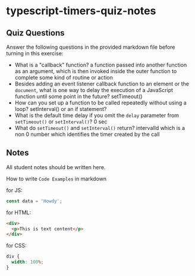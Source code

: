 # typescript-timers-quiz-notes

## Quiz Questions

Answer the following questions in the provided markdown file before turning in this exercise:

- What is a "callback" function?
  a function passed into another function as an argument, which is then invoked inside the outer function to complete some kind of routine or action
- Besides adding an event listener callback function to an element or the `document`, what is one way to delay the execution of a JavaScript function until some point in the future?
  setTimeout()
- How can you set up a function to be called repeatedly without using a loop?
  setInterval() or an if statement?
- What is the default time delay if you omit the `delay` parameter from `setTimeout()` or `setInterval()`?
  0 sec
- What do `setTimeout()` and `setInterval()` return?
  intervalId which is a non 0 number which identifies the timer created by the call

## Notes

All student notes should be written here.

How to write `Code Examples` in markdown

for JS:

```javascript
const data = 'Howdy';
```

for HTML:

```html
<div>
  <p>This is text content</p>
</div>
```

for CSS:

```css
div {
  width: 100%;
}
```
